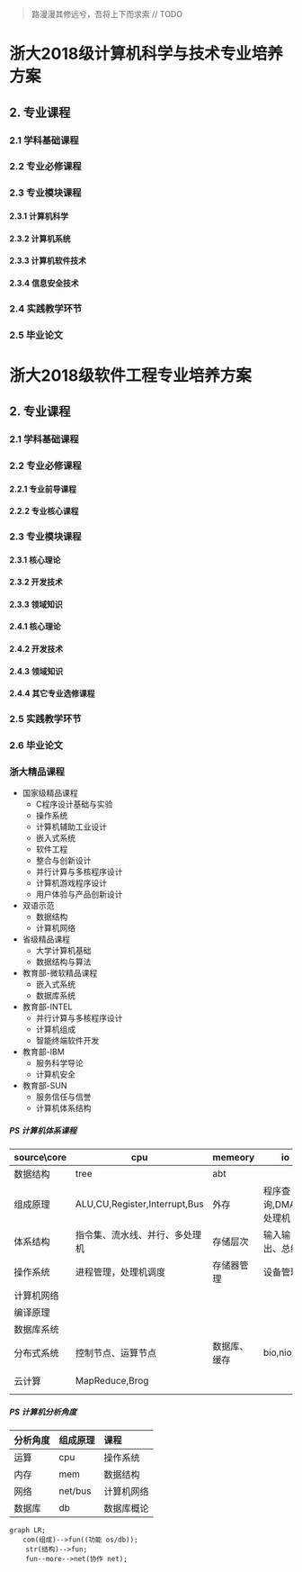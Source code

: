 > 路漫漫其修远兮，吾将上下而求索
// TODO 

# 浙大2018级计算机科学与技术专业培养方案

## 2. 专业课程
### 2.1 学科基础课程
### 2.2 专业必修课程
### 2.3 专业模块课程
#### 2.3.1 计算机科学
#### 2.3.2 计算机系统
#### 2.3.3 计算机软件技术
#### 2.3.4 信息安全技术
### 2.4 实践教学环节
### 2.5 毕业论文

# 浙大2018级软件工程专业培养方案
## 2. 专业课程
### 2.1 学科基础课程
### 2.2 专业必修课程
#### 2.2.1 专业前导课程
#### 2.2.2 专业核心课程
### 2.3 专业模块课程
#### 2.3.1 核心理论
#### 2.3.2 开发技术
#### 2.3.3 领域知识

#### 2.4.1 核心理论
#### 2.4.2 开发技术
#### 2.4.3 领域知识
#### 2.4.4 其它专业选修课程
### 2.5 实践教学环节
### 2.6 毕业论文


### 浙大精品课程
* 国家级精品课程
  * C程序设计基础与实验
  * 操作系统
  * 计算机辅助工业设计
  * 嵌入式系统
  * 软件工程
  * 整合与创新设计
  * 并行计算与多核程序设计
  * 计算机游戏程序设计
  * 用户体验与产品创新设计
* 双语示范
  * 数据结构
  * 计算机网络
* 省级精品课程
  * 大学计算机基础
  * 数据结构与算法
* 教育部-微软精品课程
  * 嵌入式系统
  * 数据库系统
* 教育部-INTEL
  * 并行计算与多核程序设计
  * 计算机组成
  * 智能终端软件开发
* 教育部-IBM
  * 服务科学导论
  * 计算机安全
* 教育部-SUN
  * 服务信任与信誉
  * 计算机体系结构



##### PS 计算机体系课程
| source\core | cpu                            | memeory      | io                    | net        | file          |
| ----------- | ------------------------------ | ------------ | --------------------- | ---------- | ------------- |
| 数据结构    | tree                           | abt          |                       |            | tree          |
| 组成原理    | ALU,CU,Register,Interrupt,Bus  | 外存         | 程序查询,DMA,IO处理机 |            | 外存、磁盘    |
| 体系结构    | 指令集、流水线、并行、多处理机 | 存储层次     | 输入输出、总线        |            | 外存、磁盘    |
| 操作系统    | 进程管理，处理机调度           | 存储器管理   | 设备管理              | Socket接口 | 文件管理      |
| 计算机网络  |                                |              |                       |            |               |
| 编译原理    |                                |              |                       |            |               |
| 数据库系统  |                                |              |                       |            | 索引          |
| 分布式系统  | 控制节点、运算节点             | 数据库、缓存 | bio,nio,aio           |            | HDFS, FastDFS |
| 云计算      | MapReduce,Brog                 |              |                       |            | GFS, CFS      |

##### PS 计算机分析角度
| 分析角度 | 组成原理 | 课程       |
| :------- | :------- | :--------- |
| 运算     | cpu      | 操作系统   |
| 内存     | mem      | 数据结构   |
| 网络     | net/bus  | 计算机网络 |
| 数据库   | db       | 数据库概论 |



```mermaid
graph LR;  
　　com(组成)-->fun((功能 os/db));    
    str(结构)-->fun;  
    fun--more-->net(协作 net);  
```